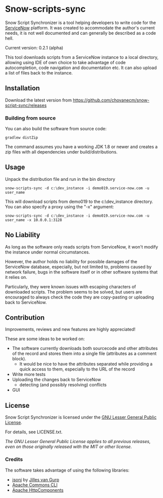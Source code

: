 # Snow-scripts-sync

Snow Script Synchronizer is a tool helping developers to write code for the [ServiceNow](http://www.servicenow.com) platform.
It was created to accommodate the author's current needs, it is not well documented and can generally be described as a code hell.

Current version: 0.2.1 (alpha)

This tool downloads scripts from a ServiceNow instance to a local directory, allowing using IDE of own choice
to take advantage of code autocompletion, code navigation and documentation etc.
It can also upload a list of files back to the instance.

## Installation
Download the latest version from
https://github.com/chovanecm/snow-script-sync/releases

### Building from source
You can also build the software from source code:

    gradlew distZip

The command assumes you have a working JDK 1.8 or newer and creates a zip files with all dependencies under build/distributions.
## Usage

Unpack the distribution file and run in the bin directory    

	snow-scripts-sync -d c:\dev_instance -i demo019.service-now.com -u user_name

This will download scripts from demo019 to the c:\dev_instance directory. You can also specify a proxy using the "-x" argument:

	snow-scripts-sync -d c:\dev_instance -i demo019.service-now.com -u user_name -x 10.0.0.1:3128

## No Liability

As long as the software only reads scripts from ServiceNow, it won't modify the instance under normal circumstances.

However, the author holds no liability for possible damages of the ServiceNow database, especially, but not limited to,
problems caused by network failure, bugs in the software itself or in other software systems that it relies on.

Particularly, they were known issues with escaping characters of downloaded scripts. The problem seems to be solved,
but users are encouraged to always check the code they are copy-pasting or uploading back to ServiceNow.

## Contribution
Improvements, reviews and new features are highly appreciated!

These are some ideas to be worked on:

* The software currently downloads both sourcecode and other attributes of the record and stores them into a single file
 (attributes as a comment block).
  - It would be nice to have the attributes separated while providing a quick access to them, especially to the URL of the record
* Write more tests
* Uploading the changes back to ServiceNow
    - detecting (and possibly resolving) conflicts
* GUI

  

## License
Snow Script Synchronizer is licensed under the [GNU Lesser General Public License](https://www.gnu.org/licenses/gpl-3.0.txt).

For details, see LICENSE.txt.

*The GNU Lesser General Public License applies to all previous releases, even on those originally released with the MIT
or other license.*

### Credits
The software takes advantage of using the following libraries:

- [jsonj](https://github.com/jillesvangurp/jsonj/) by [Jilles van Gurp](https://github.com/jillesvangurp)
- [Apache Commons CLI](https://commons.apache.org/proper/commons-cli/)
- [Apache HttpComponents](https://hc.apache.org/)

